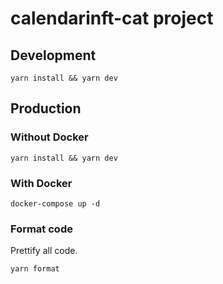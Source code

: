 # calendarinft-cat project

## Development

```
yarn install && yarn dev
```

## Production

### Without Docker

```
yarn install && yarn dev
```

### With Docker

```
docker-compose up -d
```

### Format code

Prettify all code.

```
yarn format
```
